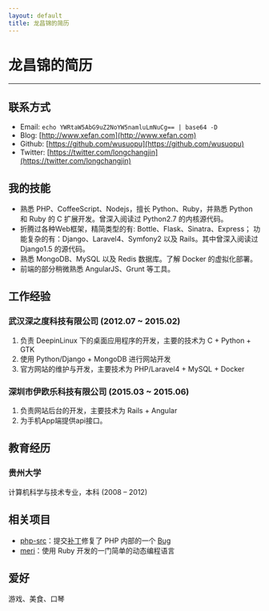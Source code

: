 ```yaml
---
layout: default
title: 龙昌锦的简历
---
```


# 龙昌锦的简历

-------

## 联系方式
- Email: `echo YWRtaW5AbG9uZ2NoYW5namluLmNuCg== | base64 -D`
- Blog: [http://www.xefan.com](http://www.xefan.com)
- Github: [https://github.com/wusuopu](https://github.com/wusuopu)
- Twitter: [https://twitter.com/longchangjin](https://twitter.com/longchangjin)


## 我的技能
- 熟悉 PHP、CoffeeScript、Nodejs，擅长 Python、Ruby，并熟悉 Python 和 Ruby 的 C 扩展开发。曾深入阅读过 Python2.7 的内核源代码。  
- 折腾过各种Web框架，精简类型的有: Bottle、Flask、Sinatra、Express；
功能复杂的有：Django、Laravel4、Symfony2 以及 Rails。其中曾深入阅读过 Django1.5 的源代码。  
- 熟悉 MongoDB、MySQL 以及 Redis 数据库。了解 Docker 的虚拟化部署。  
- 前端的部分稍微熟悉 AngularJS、Grunt 等工具。


## 工作经验

### 武汉深之度科技有限公司 (2012.07 ~ 2015.02)
1. 负责 DeepinLinux 下的桌面应用程序的开发，主要的技术为 C + Python + GTK
2. 使用 Python/Django + MongoDB 进行网站开发
3. 官方网站的维护与开发，主要技术为 PHP/Laravel4 + MySQL + Docker

### 深圳市伊欧乐科技有限公司 (2015.03 ~ 2015.06)
1. 负责网站后台的开发，主要技术为 Rails + Angular
2. 为手机App端提供api接口。


## 教育经历

### 贵州大学
  计算机科学与技术专业，本科 (2008 – 2012)


## 相关项目
- [php-src](https://github.com/php/php-src)：提交[补丁](http://git.php.net/?p=php-src.git;a=commit;h=72976e2497f963b7f203443f9881d52e0ff97962)修复了 PHP 内部的一个 [Bug](https://bugs.php.net/bug.php?id=66606)
- [meri](https://github.com/wusuopu/meri)：使用 Ruby 开发的一门简单的动态编程语言


## 爱好
游戏、美食、口琴

